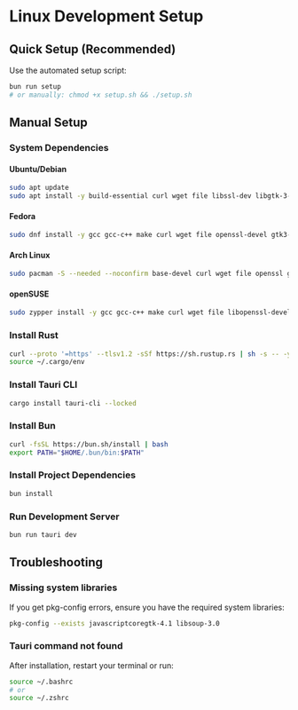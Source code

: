 # Linux Development Setup

## Quick Setup (Recommended)

Use the automated setup script:

```bash
bun run setup
# or manually: chmod +x setup.sh && ./setup.sh
```

## Manual Setup

### System Dependencies

#### Ubuntu/Debian
```bash
sudo apt update
sudo apt install -y build-essential curl wget file libssl-dev libgtk-3-dev libwebkit2gtk-4.1-dev libsoup-3.0-dev libayatana-appindicator3-dev librsvg2-dev pkg-config
```

#### Fedora
```bash
sudo dnf install -y gcc gcc-c++ make curl wget file openssl-devel gtk3-devel webkit2gtk4.1-devel libsoup3-devel libayatana-appindicator-gtk3-devel librsvg2-devel pkgconf-pkg-config
```

#### Arch Linux
```bash
sudo pacman -S --needed --noconfirm base-devel curl wget file openssl gtk3 webkit2gtk-4.1 libsoup3 libayatana-appindicator librsvg pkgconf
```

#### openSUSE
```bash
sudo zypper install -y gcc gcc-c++ make curl wget file libopenssl-devel gtk3-devel webkit2gtk3-devel libsoup3-devel libayatana-appindicator3-devel librsvg-devel pkg-config
```

### Install Rust

```bash
curl --proto '=https' --tlsv1.2 -sSf https://sh.rustup.rs | sh -s -- -y --default-toolchain stable
source ~/.cargo/env
```

### Install Tauri CLI

```bash
cargo install tauri-cli --locked
```

### Install Bun

```bash
curl -fsSL https://bun.sh/install | bash
export PATH="$HOME/.bun/bin:$PATH"
```

### Install Project Dependencies

```bash
bun install
```

### Run Development Server

```bash
bun run tauri dev
```

## Troubleshooting

### Missing system libraries
If you get pkg-config errors, ensure you have the required system libraries:
```bash
pkg-config --exists javascriptcoregtk-4.1 libsoup-3.0
```

### Tauri command not found
After installation, restart your terminal or run:
```bash
source ~/.bashrc
# or
source ~/.zshrc
```